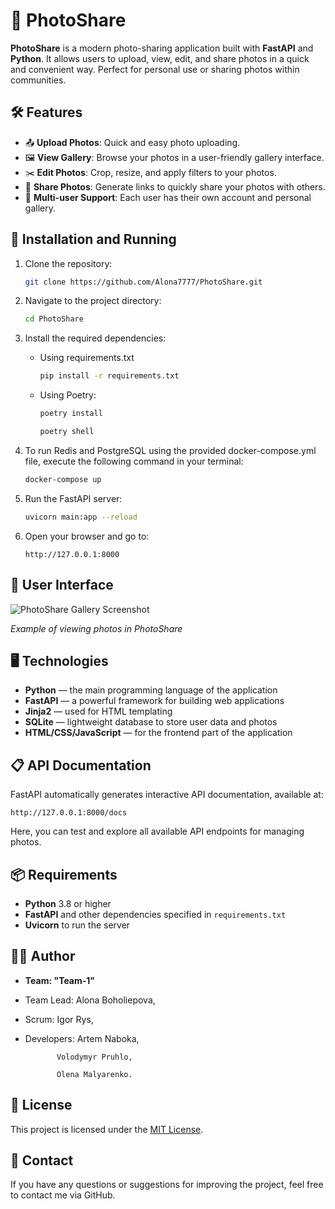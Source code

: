 
# 📸 PhotoShare

**PhotoShare** is a modern photo-sharing application built with **FastAPI** and **Python**.
It allows users to upload, view, edit, and share photos in a quick and convenient way.
Perfect for personal use or sharing photos within communities.

## 🛠 Features

- 📤 **Upload Photos**: Quick and easy photo uploading.
- 🖼 **View Gallery**: Browse your photos in a user-friendly gallery interface.
- ✂️ **Edit Photos**: Crop, resize, and apply filters to your photos.
- 🔗 **Share Photos**: Generate links to quickly share your photos with others.
- 👥 **Multi-user Support**: Each user has their own account and personal gallery.

## 🚀 Installation and Running

1. Clone the repository:

    ```bash
    git clone https://github.com/Alona7777/PhotoShare.git
    ```

2. Navigate to the project directory:

    ```bash
    cd PhotoShare
    ```

3. Install the required dependencies:
    - Using requirements.txt

        ```bash
        pip install -r requirements.txt
        ```
    - Using Poetry:

        ```bash
        poetry install
        ```
        
        ```bash
        poetry shell
        ```

4. To run Redis and PostgreSQL using the provided docker-compose.yml file, execute the following command in your terminal:

    ```bash
    docker-compose up
    ```

5. Run the FastAPI server:

    ```bash
    uvicorn main:app --reload
    ```

6. Open your browser and go to:

    ```
    http://127.0.0.1:8000
    ```

## 🎨 User Interface

![PhotoShare Gallery Screenshot](https://via.placeholder.com/800x400.png?text=Gallery+Screenshot)

*Example of viewing photos in PhotoShare*

## 🖥 Technologies

- **Python** — the main programming language of the application
- **FastAPI** — a powerful framework for building web applications
- **Jinja2** — used for HTML templating
- **SQLite** — lightweight database to store user data and photos
- **HTML/CSS/JavaScript** — for the frontend part of the application

## 📋 API Documentation

FastAPI automatically generates interactive API documentation, available at:

```
http://127.0.0.1:8000/docs
```

Here, you can test and explore all available API endpoints for managing photos.

## 📦 Requirements

- **Python** 3.8 or higher
- **FastAPI** and other dependencies specified in `requirements.txt`
- **Uvicorn** to run the server

## 👩‍💻 Author

- **Team: "Team-1"** 

- Team Lead: Alona Boholiepova,

- Scrum: Igor Rys,

- Developers: Artem Naboka,

             Volodymyr Pruhlo,

             Olena Malyarenko.

## 📜 License

This project is licensed under the [MIT License](LICENSE).

## 📧 Contact

If you have any questions or suggestions for improving the project, feel free to contact me via GitHub.

